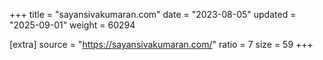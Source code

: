 +++
title = "sayansivakumaran.com"
date = "2023-08-05"
updated = "2025-09-01"
weight = 60294

[extra]
source = "https://sayansivakumaran.com/"
ratio = 7
size = 59
+++
